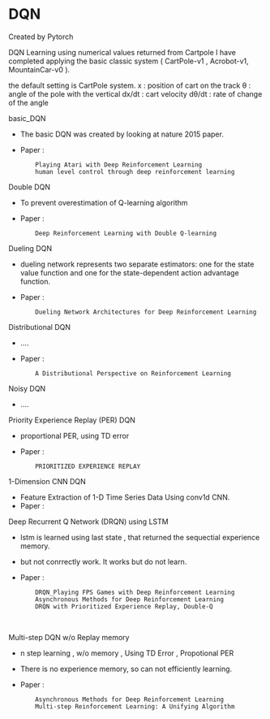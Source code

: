# DQN
Created by Pytorch

DQN Learning using numerical values returned from Cartpole 
I have completed applying the basic classic system ( CartPole-v1 , Acrobot-v1, MountainCar-v0 ).


the default setting is CartPole system.
x : position of cart on the track
θ : angle of the pole with the vertical
dx/dt : cart velocity
dθ/dt : rate of change of the angle


basic_DQN 
- The basic DQN was created by looking at nature 2015 paper.
- Paper : 

          Playing Atari with Deep Reinforcement Learning
          human level control through deep reinforcement learning
          
Double DQN
- To prevent overestimation of Q-learning algorithm 
- Paper : 
          
          Deep Reinforcement Learning with Double Q-learning

Dueling DQN
- dueling network represents two separate estimators: 
  one for the state value function and one for the state-dependent action advantage function.
- Paper : 

          Dueling Network Architectures for Deep Reinforcement Learning

Distributional DQN
- ....
- Paper : 

          A Distributional Perspective on Reinforcement Learning


Noisy DQN
- ....

Priority Experience Replay (PER) DQN
- proportional PER, using TD error 
- Paper : 

          PRIORITIZED EXPERIENCE REPLAY

1-Dimension CNN DQN
- Feature Extraction of 1-D Time Series Data Using conv1d CNN.
- Paper : 

Deep Recurrent Q Network (DRQN) using LSTM
- lstm is learned using last state , that returned the sequectial experience memory.
- but not conrrectly work. It works but do not learn.
- Paper : 

          DRQN_Playing FPS Games with Deep Reinforcement Learning 
          Asynchronous Methods for Deep Reinforcement Learning 
          DRQN with Prioritized Experience Replay, Double-Q
          

Multi-step DQN w/o Replay memory 
- n step learning , w/o memory , Using TD Error , Propotional PER 
- There is no experience memory, so can not efficiently learning.
- Paper : 

          Asynchronous Methods for Deep Reinforcement Learning 
          Multi-step Reinforcement Learning: A Unifying Algorithm
          
